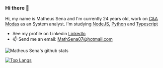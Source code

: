 ### Hi there 👋

Hi, my name is Matheus Sena and I'm currently 24 years old, work on <a href="https://www.linkedin.com/company/c&a_brasil/mycompany/">C&A Modas</a> as an System analyst.
I'm studying <a href="https://nodejs.org/en/">NodeJS</a>, <a href="https://www.python.org/">Python</a> and <a href="https://www.typescriptlang.org/">Typescript</a>
- See my profile on Linkedin
[LinkedIn](https://linkedin.com/in/tuliofaria)
- 📫 Send me an email: <a href="mailto:MathSena07@hotmail.com">MathSena07@hotmail.com</a>

![Matheus Sena's github stats](https://github-readme-stats.vercel.app/api?username=MathSena&show_icons=true&theme=synthwave)


[![Top Langs](https://github-readme-stats.vercel.app/api/top-langs/?username=MathSena&layout=content)](https://github.com/anuraghazra/github-readme-stats)


<!--
**MathSena/MathSena** is a ✨ _special_ ✨ repository because its `README.md` (this file) appears on your GitHub profile.

